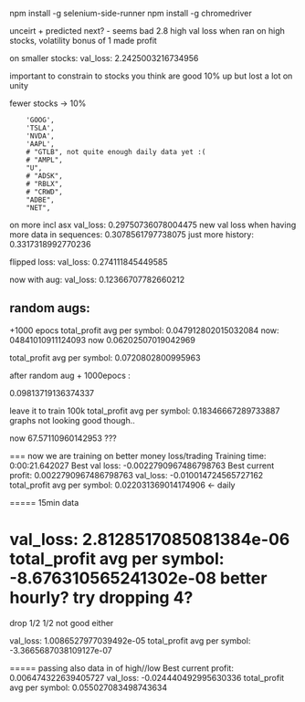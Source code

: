npm install -g selenium-side-runner
npm install -g chromedriver   


unceirt + predicted next? - seems bad
2.8 high val loss when ran on high stocks, volatility bonus of 1 made profit

on smaller stocks:
val_loss: 2.2425003216734956

important to constrain to stocks you think are good
10% up but lost a lot on unity 

fewer stocks -> 10%

        'GOOG',
        'TSLA',
        'NVDA',
        'AAPL',
        # "GTLB", not quite enough daily data yet :(
        # "AMPL",
        "U",
        # "ADSK",
        # "RBLX",
        # "CRWD",
        "ADBE",
        "NET",

on more incl asx
val_loss: 0.29750736078004475
new val loss when having more data in sequences: 0.3078561797738075
just more history: 0.3317318992770236

flipped loss:
val_loss: 0.274111845449585

now with aug:
val_loss: 0.12366707782660212


## random augs:
+1000 epocs
total_profit avg per symbol: 0.047912802015032084
now:
 04841010911124093 
now 0.06202507019042969

total_profit avg per symbol: 0.0720802800995963 

after random aug + 1000epocs :

0.09813719136374337

leave it to train 100k
total_profit avg per symbol: 0.18346667289733887
graphs not looking good though..


now 67.57110960142953 ???


=== now we are training on better money loss/trading
Training time: 0:00:21.642027
Best val loss: -0.0022790967486798763
Best current profit: 0.0022790967486798763
val_loss: -0.010014724565727162
total_profit avg per symbol: 0.022031369014174906 <- daily


===== 15min data

val_loss: 2.8128517085081384e-06
total_profit avg per symbol: -8.676310565241302e-08
better hourly? try dropping 4?
==========
drop 1/2 1/2 not good either

val_loss: 1.0086527977039492e-05
total_profit avg per symbol: -3.3665687038109127e-07

===== passing also data in of high//low
Best current profit: 0.006474322639405727
val_loss: -0.024440492995630336
total_profit avg per symbol: 0.055027083498743634
